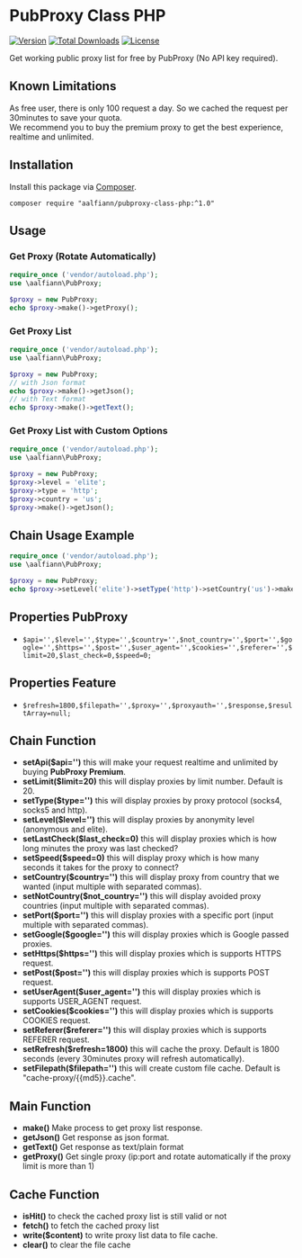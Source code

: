 # PubProxy Class PHP

[![Version](https://img.shields.io/badge/stable-1.1.0-green.svg)](https://github.com/aalfiann/pubproxy-class-php)
[![Total Downloads](https://poser.pugx.org/aalfiann/pubproxy-class-php/downloads)](https://packagist.org/packages/aalfiann/pubproxy-class-php)
[![License](https://poser.pugx.org/aalfiann/pubproxy-class-php/license)](https://github.com/aalfiann/pubproxy-class-php/blob/HEAD/LICENSE.md)

Get working public proxy list for free by PubProxy (No API key required).

## Known Limitations
As free user, there is only 100 request a day. So we cached the request per 30minutes to save your quota.  
We recommend you to buy the premium proxy to get the best experience, realtime and unlimited.

## Installation

Install this package via [Composer](https://getcomposer.org/).
```
composer require "aalfiann/pubproxy-class-php:^1.0"
```


## Usage

### Get Proxy (Rotate Automatically)
```php
require_once ('vendor/autoload.php');
use \aalfiann\PubProxy;

$proxy = new PubProxy;
echo $proxy->make()->getProxy();
```

### Get Proxy List
```php
require_once ('vendor/autoload.php');
use \aalfiann\PubProxy;

$proxy = new PubProxy;
// with Json format
echo $proxy->make()->getJson();
// with Text format
echo $proxy->make()->getText();
```


### Get Proxy List with Custom Options
```php
require_once ('vendor/autoload.php');
use \aalfiann\PubProxy;

$proxy = new PubProxy;
$proxy->level = 'elite';
$proxy->type = 'http';
$proxy->country = 'us';
$proxy->make()->getJson();
```

## Chain Usage Example

```php
require_once ('vendor/autoload.php');
use \aalfiann\PubProxy;

$proxy = new PubProxy;
echo $proxy->setLevel('elite')->setType('http')->setCountry('us')->make()->getJson();
```

## Properties PubProxy
-  `$api='',$level='',$type='',$country='',$not_country='',$port='',$google='',$https='',$post='',$user_agent='',$cookies='',$referer='',$limit=20,$last_check=0,$speed=0;`

## Properties Feature
- `$refresh=1800,$filepath='',$proxy='',$proxyauth='',$response,$resultArray=null;`

## Chain Function
- **setApi($api='')** this will make your request realtime and unlimited by buying **PubProxy Premium**.
- **setLimit($limit=20)** this will display proxies by limit number. Default is 20.
- **setType($type='')** this will display proxies by proxy protocol (socks4, socks5 and http).
- **setLevel($level='')** this will display proxies by anonymity level (anonymous and elite).
- **setLastCheck($last_check=0)** this will display proxies which is how long minutes the proxy was last checked?
- **setSpeed($speed=0)** this will display proxy which is how many seconds it takes for the proxy to connect?
- **setCountry($country='')** this will display proxy from country that we wanted (input multiple with separated commas).
- **setNotCountry($not_country='')** this will display avoided proxy countries (input multiple with separated commas).
- **setPort($port='')** this will display proxies with a specific port (input multiple with separated commas).
- **setGoogle($google='')** this will display proxies which is Google passed proxies.
- **setHttps($https='')** this will display proxies which is supports HTTPS request.
- **setPost($post='')** this will display proxies which is supports POST request.
- **setUserAgent($user_agent='')** this will display proxies which is supports USER_AGENT request.
- **setCookies($cookies='')** this will display proxies which is supports COOKIES request.
- **setReferer($referer='')** this will display proxies which is supports REFERER request.
- **setRefresh($refresh=1800)** this will cache the proxy. Default is 1800 seconds (every 30minutes proxy will refresh automatically).
- **setFilepath($filepath='')** this will create custom file cache. Default is "cache-proxy/{{md5}}.cache".

## Main Function
- **make()** Make process to get proxy list response.
- **getJson()** Get response as json format.
- **getText()** Get response as text/plain format
- **getProxy()** Get single proxy (ip:port and rotate automatically if the proxy limit is more than 1)

## Cache Function
- **isHit()** to check the cached proxy list is still valid or not
- **fetch()** to fetch the cached proxy list
- **write($content)** to write proxy list data to file cache.
- **clear()** to clear the file cache